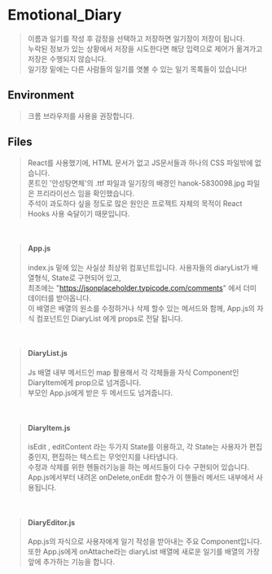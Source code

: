 # Emotional_Diary

> 이름과 일기를 작성 후 감정을 선택하고 저장하면 일기장이 저장이 됩니다.<br>
> 누락된 정보가 있는 상황에서 저장을 시도한다면 해당 입력으로 제어가 옮겨가고 저장은 수행되지 않습니다.<br>
> 일기장 밑에는 다른 사람들의 일기를 엿볼 수 있는 일기 목록들이 있습니다!<br>

## Environment

> 크롬 브라우저를 사용을 권장합니다.<br>

## Files

> React를 사용했기에, HTML 문서가 없고 JS문서들과 하나의 CSS 파일밖에 없습니다.<br>
> 폰트인 '안성탕면체'의 .ttf 파일과 일기장의 배경인 hanok-5830098.jpg 파일은 프리라이선스 임을 확인했습니다.<br>
> 주석이 과도하다 싶을 정도로 많은 원인은 프로젝트 자체의 목적이 React Hooks 사용 숙달이기 때문입니다.<br>

<br>

> #### App.js
>
> index.js 밑에 있는 사실상 최상위 컴포넌트입니다. 사용자들의 diaryList가 배열형식, State로 구현되어 있고,<br> 최초에는 "https://jsonplaceholder.typicode.com/comments" 에서 더미 데이터를 받아옵니다.<br>
> 이 배열은 배열의 원소를 수정하거나 삭제 할수 있는 메서드와 함께, App.js의 자식 컴포넌트인 DiaryList 에게 props로 전달 됩니다.<br>

<br>

> #### DiaryList.js
>
> Js 배열 내부 메서드인 map 활용해서 각 각체들을 자식 Component인 DiaryItem에게 prop으로 넘겨줍니다.<br>
> 부모인 App.js에게 받은 두 메서드도 넘겨줍니다.<br>

<br>

> #### DiaryItem.js
>
> isEdit , editContent 라는 두가지 State를 이용하고, 각 State는 사용자가 편집중인지, 편집하는 텍스트는 무엇인지를 나타냅니다.<br>
> 수정과 삭제를 위한 헨들러기능을 하는 메서드들이 다수 구현되어 있습니다. App.js에서부터 내려온 onDelete,onEdit 함수가 이 핸들러 메서드 내부에서 사용됩니다.<br>

<br>

> #### DiaryEditor.js
>
> App.js의 자식으로 사용자에게 일기 작성을 받아내는 주요 Component입니다.<br>
> 또한 App.js에게 onAttache라는 diaryList 배열에 새로운 일기를 배열의 가장 앞에 추가하는 기능을 합니다.<br>
